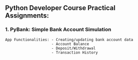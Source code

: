 ## Python Developer Course Practical Assignments:
###  1. PyBank: Simple Bank Account Simulation
    App Functionalities: - Creating/updating bank account data
                         - Account Balance
                         - Deposit/Withdrawal
                         - Transaction History
             
